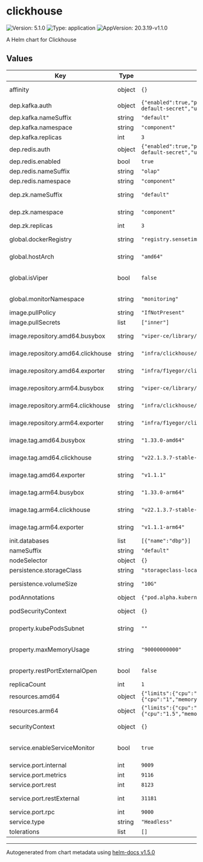 # clickhouse

![Version: 5.1.0](https://img.shields.io/badge/Version-5.1.0-informational?style=flat-square) ![Type: application](https://img.shields.io/badge/Type-application-informational?style=flat-square) ![AppVersion: 20.3.19-v1.1.0](https://img.shields.io/badge/AppVersion-20.3.19--v1.1.0-informational?style=flat-square)

A Helm chart for Clickhouse

## Values

| Key | Type | Default | Description |
|-----|------|---------|-------------|
| affinity | object | `{}` | pod/node affinity/anti-affinity |
| dep.kafka.auth | object | `{"enabled":true,"passwordRef":"kafka_admin_password","secretName":"kafka-default-secret","usernameRef":"kafka_admin_username"}` | kafka auth |
| dep.kafka.nameSuffix | string | `"default"` | kafka name suffix |
| dep.kafka.namespace | string | `"component"` | kafka namespace |
| dep.kafka.replicas | int | `3` | kafka replicas |
| dep.redis.auth | object | `{"enabled":true,"passwordRef":"redis_admin_password","secretName":"redis-default-secret","usernameRef":"redis_admin_username"}` | redis auth |
| dep.redis.enabled | bool | `true` | redis enabled |
| dep.redis.nameSuffix | string | `"olap"` | redis name suffix |
| dep.redis.namespace | string | `"component"` | redis namespace |
| dep.zk.nameSuffix | string | `"default"` | zookeeper name suffix |
| dep.zk.namespace | string | `"component"` | zookeeper namespace |
| dep.zk.replicas | int | `3` | zookeeper replicas |
| global.dockerRegistry | string | `"registry.sensetime.com"` | docker registry address |
| global.hostArch | string | `"amd64"` | machine architecture |
| global.isViper | bool | `false` | If true, install with viper unique configuration |
| global.monitorNamespace | string | `"monitoring"` | prometheus deploy namespace |
| image.pullPolicy | string | `"IfNotPresent"` | image pull policy |
| image.pullSecrets | list | `["inner"]` | image pull secrets |
| image.repository.amd64.busybox | string | `"viper-ce/library/busybox"` | busybox amd64 image tag |
| image.repository.amd64.clickhouse | string | `"infra/clickhouse/clickhouse-server"` | clickhouse amd64 image repo |
| image.repository.amd64.exporter | string | `"infra/f1yegor/clickhouse-exporter"` | exporter amd64 image repo |
| image.repository.arm64.busybox | string | `"viper-ce/library/busybox"` | busybox arm64 image tag |
| image.repository.arm64.clickhouse | string | `"infra/clickhouse/clickhouse-server"` | clickhouse arm64 image repo |
| image.repository.arm64.exporter | string | `"infra/f1yegor/clickhouse-exporter"` | exporter arm64 image repo |
| image.tag.amd64.busybox | string | `"1.33.0-amd64"` | busybox amd64 image tag |
| image.tag.amd64.clickhouse | string | `"v22.1.3.7-stable-e3c1299"` | clickhouse amd64 image tag |
| image.tag.amd64.exporter | string | `"v1.1.1"` | exporter amd64 image tag |
| image.tag.arm64.busybox | string | `"1.33.0-arm64"` | busybox arm64 image tag |
| image.tag.arm64.clickhouse | string | `"v22.1.3.7-stable-e3c1299-arm64"` | clickhouse arm64 image tag |
| image.tag.arm64.exporter | string | `"v1.1.1-arm64"` | exporter arm64 image tag |
| init.databases | list | `[{"name":"dbp"}]` | init databases |
| nameSuffix | string | `"default"` | name suffix |
| nodeSelector | object | `{}` | node selector |
| persistence.storageClass | string | `"storageclass-local-clickhouse"` | storageclass name |
| persistence.volumeSize | string | `"10G"` | volume size requested |
| podAnnotations | object | `{"pod.alpha.kubernetes.io/initialized":"true"}` | pod annotations |
| podSecurityContext | object | `{}` | pod security context |
| property.kubePodsSubnet | string | `""` | kubernetes pods subnet |
| property.maxMemoryUsage | string | `"90000000000"` | max_memory_usage (Bytes), default 90GB |
| property.restPortExternalOpen | bool | `false` | open external rest port |
| replicaCount | int | `1` | clickhouse replicas |
| resources.amd64 | object | `{"limits":{"cpu":"16","memory":"90Gi"},"requests":{"cpu":"1","memory":"20Gi"}}` | amd64 resources |
| resources.arm64 | object | `{"limits":{"cpu":"1.5","memory":"30Gi"},"requests":{"cpu":"1.5","memory":"30Gi"}}` | arm64 resources |
| securityContext | object | `{}` | container security context |
| service.enableServiceMonitor | bool | `true` | enable servicemonitor or not |
| service.port.internal | int | `9009` | internal server port |
| service.port.metrics | int | `9116` | metrics port |
| service.port.rest | int | `8123` | rest port |
| service.port.restExternal | int | `31181` | rest external node port |
| service.port.rpc | int | `9000` | rpc port |
| service.type | string | `"Headless"` | service type |
| tolerations | list | `[]` | tolerations |

----------------------------------------------
Autogenerated from chart metadata using [helm-docs v1.5.0](https://github.com/norwoodj/helm-docs/releases/v1.5.0)
